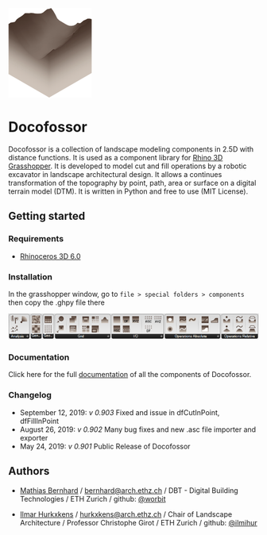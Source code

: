 ![Docofossor Logo][logo]

[logo]: /img/logo_df.png "Docofossor Logo"

# Docofossor

Docofossor is a collection of landscape modeling components in 2.5D with distance functions. It is used as a component library for [Rhino 3D](https://www.rhino3d.com/) [Grasshopper](https://www.grasshopper3d.com/). It is developed to model cut and fill operations by a robotic excavator in landscape architectural design. It allows a continues transformation of the topography by point, path, area  or surface on a digital terrain model (DTM). It is written in Python and free to use (MIT License).

## Getting started

### Requirements
* [Rhinoceros 3D 6.0](http://www.rhino3d.com/)

### Installation
In the grasshopper window, go to `file > special folders > components` then copy the .ghpy file there

![Docofossor Toolbar](img/df_toolbar.png)



### Documentation
Click here for the full [documentation](/DOCUMENTATION.md) of all the components of Docofossor.

### Changelog
* September 12, 2019: *v 0.903* Fixed and issue in dfCutInPoint, dfFillInPoint
* August 26, 2019: *v 0.902* Many bug fixes and new .asc file importer and exporter
* May 24, 2019: *v 0.901* Public Release of Docofossor

## Authors

* [Mathias Bernhard](http://dbt.arch.ethz.ch/team-member/mathias-bernhard/) / bernhard@arch.ethz.ch / DBT - Digital Building Technologies / ETH Zurich / github: [@worbit](https://github.com/worbit)

* [Ilmar Hurkxkens](https://girot.arch.ethz.ch/?team=ilmar-hurkxkens) / hurkxkens@arch.ethz.ch / Chair of Landscape Architecture / Professor Christophe Girot / ETH Zurich / github: [@ilmihur](https://github.com/ilmihur)
